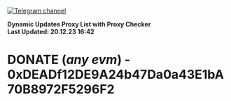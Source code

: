 [![Telegram channel](https://img.shields.io/endpoint?url=https://runkit.io/damiankrawczyk/telegram-badge/branches/master?url=https://t.me/n4z4v0d)](https://t.me/n4z4v0d) 

**Dynamic Updates Proxy List with Proxy Checker**  
**Last Updated: 20.12.23 16:42**

# DONATE (_any evm_) - 0xDEADf12DE9A24b47Da0a43E1bA70B8972F5296F2
